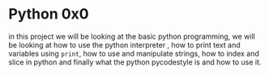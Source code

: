 # Python 0x0

in this project we will be looking at the basic python programming, we will be looking at how to use the python interpreter , how to print text and variables using `print`, how to use and manipulate strings, how to index and slice in python and finally what the python pycodestyle is and how to use it.
